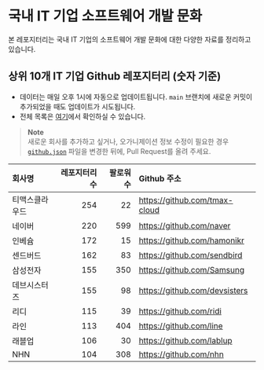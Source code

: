 # 국내 IT 기업 소프트웨어 개발 문화
본 레포지터리는 국내 IT 기업의 소프트웨어 개발 문화에 대한 다양한 자료를 정리하고 있습니다.

## 상위 10개 IT 기업 Github 레포지터리 (숫자 기준)

- 데이터는 매일 오후 1시에 자동으로 업데이트됩니다. `main` 브랜치에 새로운 커밋이 추가되었을 때도 업데이트가 시도됩니다.
- 전체 목록은 [여기](./github.md)에서 확인하실 수 있습니다.

> **Note**<br />
> 새로운 회사를 추가하고 싶거나, 오가니제이션 정보 수정이 필요한 경우 [`github.json`](./github.json) 파일을 변경한 뒤에, Pull Request를 올려 주세요.

<!-- MARKDOWN_TABLE(GITHUB): START -->

| **회사명** | **레포지터리 수** | **팔로워 수** | **Github 주소** |
|:---|---:|---:|:---|
| 티맥스클라우드 | 254 | 22 | https://github.com/tmax-cloud |
| 네이버 | 220 | 599 | https://github.com/naver |
| 인베슘 | 172 | 15 | https://github.com/hamonikr |
| 센드버드 | 162 | 83 | https://github.com/sendbird |
| 삼성전자 | 155 | 350 | https://github.com/Samsung |
| 데브시스터즈 | 155 | 98 | https://github.com/devsisters |
| 리디 | 115 | 39 | https://github.com/ridi |
| 라인 | 113 | 404 | https://github.com/line |
| 래블업 | 106 | 30 | https://github.com/lablup |
| NHN | 104 | 308 | https://github.com/nhn |

<!-- MARKDOWN_TABLE(GITHUB): END -->
